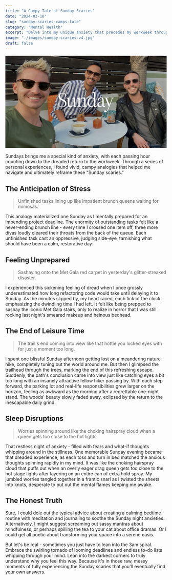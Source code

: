 ```yaml
---
title: "A Campy Tale of Sunday Scaries"
date: "2024-03-10"
slug: "sunday-scaries-camps-tale"
category: "Mental Health"
excerpt: "Delve into my unique anxiety that precedes my workweek through my campy analogies."
image: "./images/sunday-scaries-v4.jpg"
draft: false
---
```


![Sunday Scaries](./images/sunday-scaries-v4.jpg) 

<div class="prose prose-lg max-w-none mt-10">

Sundays brings me a special kind of anxiety, with each passing hour counting down to the dreaded return to the workweek. Through a series of personal experiences, I found vivid, campy analogies that helped me navigate and ultimately reframe these "Sunday scaries."

## The Anticipation of Stress

 > Unfinished tasks lining up like impatient brunch queens waiting for mimosas.

This analogy materialized one Sunday as I mentally prepared for an impending project deadline. The enormity of outstanding tasks felt like a never-ending brunch line - every time I crossed one item off, three more divas loudly cleared their throats from the back of the queue. Each unfinished task cast an oppressive, judging side-eye, tarnishing what should have been a calm, restorative day.

## Feeling Unprepared

 > Sashaying onto the Met Gala red carpet in yesterday's glitter-streaked disaster.

I experienced this sickening feeling of dread when I once grossly underestimated how long refactoring code would take until delaying it to Sunday.  As the minutes slipped by, my heart raced, each tick of the clock emphasizing the dwindling time I had left. It felt like being prepped to sashay the iconic Met Gala stairs, only to realize in horror that I was still rocking last night's smeared makeup and heinous bedhead.

## The End of Leisure Time

 > The trail's end coming into view like that hottie you locked eyes with for just a moment too long.

I spent one blissful Sunday afternoon getting lost on a meandering nature hike, completely tuning out the world around me. But then I glimpsed the trailhead through the trees, marking the end of this refreshing escape. Suddenly, the path's conclusion came into view just like catching eyes a bit too long with an insanely attractive fellow hiker passing by. With each step forward, the parking lot and real-life responsibilities grew larger on the horizon, feeling as awkward as the morning after a regrettable one-night stand. The woods' beauty slowly faded away, eclipsed by the return to the inescapable daily grind.

##  Sleep Disruptions

 > Worries spinning around like the choking hairspray cloud when a queen gets too close to the hot lights.

That restless night of anxiety - filled with fears and what-if thoughts whipping around in the stillness. One memorable Sunday evening became that dreaded experience, as each toss and turn in bed matched the anxious thoughts spinning rapidly in my mind. It was like the choking hairspray cloud that puffs out when an overly eager drag queen gets too close to the hot stage lights after layering on an entire can of extra hold spray. My jumbled worries tangled together in a frantic snarl as I twisted the sheets into knots, desperate to put out the mental flames keeping me awake.


## The Honest Truth

Sure, I could dole out the typical advice about creating a calming bedtime routine with meditation and journaling to soothe the Sunday night anxieties. Alternatively, I might suggest screaming out sassy mantras about mindfulness, or perhaps spilling the tea to your cat about office dramas. Or I could get all poetic about transforming your space into a serene oasis.

But let's be real - sometimes you just have to lean into the 3am spiral. Embrace the swirling tornado of looming deadlines and endless to-do lists whipping through your mind. Lean into the darkest corners to truly understand why you feel this way. Because it's in those raw, messy moments of fully experiencing the Sunday scaries that you'll eventually find your own answers.

</div>